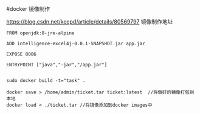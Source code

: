#docker 镜像制作  

https://blog.csdn.net/keepd/article/details/80569797    镜像制作地址

```ssh
FROM openjdk:8-jre-alpine

ADD intelligence-excel4j-0.0.1-SNAPSHOT.jar app.jar

EXPOSE 8086

ENTRYPOINT ["java","-jar","/app.jar"]


sudo docker build -t="task" .

docker save > /home/admin/ticket.tar ticket:latest  //将做好的镜像打包到本地
docker load < ./ticket.tar //将镜像添加到docker images中
